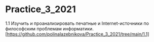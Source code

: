 # Practice_3_2021

1.1 Изучить и проанализировать печатные и Internet-источники по философским проблемам информатики. [https://github.com/polinalazebnikova/Practice_3_2021/tree/main/1.1]
